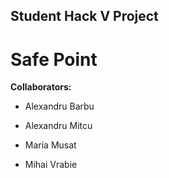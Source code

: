 ## Student Hack V Project

# Safe Point

**Collaborators:**

* Alexandru Barbu

* Alexandru Mitcu

* Maria Musat

* Mihai Vrabie